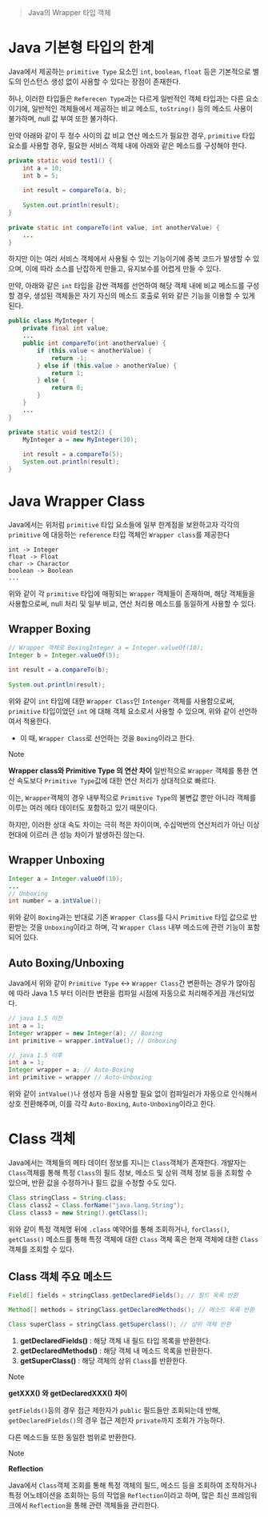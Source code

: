 > Java의 Wrapper 타입 객체

# Java 기본형 타입의 한계
Java에서 제공하는 `primitive Type` 요소인 `int`, `boolean`, `float` 등은 기본적으로 별도의 인스턴스 생성 없이 사용할 수 있다는 장점이 존재한다.

허나, 이러한 타입들은 `Referecen Type`과는 다르게 일반적인 객체 타입과는 다른 요소이기에, 일반적인 객체들에서 제공하는 비교 메소드, `toString()` 등의 메소드 사용이 불가하며, null 값 부여 또한 불가하다.

만약 아래와 같이 두 정수 사이의 값 비교 연산 메소드가 필요한 경우, `primitive` 타입 요소를 사용할 경우, 필요한 서비스 객체 내에 아래와 같은 메소드를 구성해야 한다.
```java
private static void test1() {  
    int a = 10;  
    int b = 5;  
  
    int result = compareTo(a, b);  
  
    System.out.println(result);  
}  
  
private static int compareTo(int value, int anotherValue) {  
    ...
}
```

하지만 이는 여러 서비스 객체에서 사용될 수 있는 기능이기에 중복 코드가 발생할 수 있으며, 이에 따라 소스를 난잡하게 만들고, 유지보수를 어렵게 만들 수 있다.

만약, 아래와 같은 `int` 타입을 감싼 객체를 선언하여 해당 객체 내에 비교 메소드를 구성할 경우, 생성된 객체들은 자기 자신의 메소드 호출로 위와 같은 기능을 이용할 수 있게 된다.
```java
public class MyInteger {  
    private final int value;
    ... 
    public int compareTo(int anotherValue) {  
        if (this.value < anotherValue) {  
            return -1;  
        } else if (this.value > anotherValue) {  
            return 1;  
        } else {  
            return 0;  
        }  
    }
    ...
}

private static void test2() {  
    MyInteger a = new MyInteger(10);  
  
    int result = a.compareTo(5);  
    System.out.println(result);  
}
```

# Java Wrapper Class
Java에서는 위처럼 `primitive` 타입 요소들에 일부 한계점을 보완하고자 각각의 `primitive` 에 대응하는  `reference` 타입 객체인 `Wrapper class`를 제공한다

```text
int -> Integer
float -> Float
char -> Charactor
boolean -> Boolean
...
```

위와 같이 각 `primitive` 타입에 매핑되는 `Wrapper` 객체들이 존재하며, 해당 객체들을 사용함으로써, null 처리 및 일부 비교, 연산 처리용 메소드를 동일하게 사용할 수 있다.

## Wrapper Boxing
```java
// Wrapper 객체로 BoxingInteger a = Integer.valueOf(10);  
Integer b = Integer.valueOf(5);  
  
int result = a.compareTo(b);  
  
System.out.println(result);
```

위와 같이 `int` 타입에 대한 `Wrapper Class`인 `Intenger` 객체를 사용함으로써, `primitive` 타입이었던 `int` 에 대해 객체 요소로서 사용할 수 있으며, 위와 같이 선언하여서 적용한다.
- 이 때, `Wrapper Class`로 선언하는 것을 `Boxing`이라고 한다.

> [!NOTE]
> **Wrapper class와 Primitive Type 의 연산 차이**
> 일반적으로 `Wrapper` 객체를 통한 연산 속도보다 `Primitive Type`값에 대한 연산 처리가 상대적으로 빠르다.
> 
> 이는, `Wrapper`객체의 경우 내부적으로 `Primitive Type`의 불변값 뿐만 아니라 객체를 이루는 여러 메타 데이터도 포함하고 있기 때문이다.
> 
> 하지만, 이러한 상대 속도 차이는 극히 적은 차이이며, 수십억번의 연산처리가 아닌 이상 현대에 이르러 큰 성능 차이가 발생하진 않는다.



## Wrapper Unboxing
```java
Integer a = Integer.valueOf(10);
...
// Unboxing
int number = a.intValue();
```
위와 같이 `Boxing`과는 반대로 기존 `Wrapper Class`를 다시 `Primitive` 타입 값으로 반환받는 것을 `Unboxing`이라고 하며, 각 `Wrapper Class` 내부 메소드에 관련 기능이 포함되어 있다. 

## Auto Boxing/Unboxing
Java에서 위와 같이 `Primitive Type` <-> `Wrapper Class`간 변환하는 경우가 많아짐에 따라 Java 1.5 부터 이러한 변환을 컴파일 시점에 자동으로 처리해주게끔 개선되었다.

```java
// java 1.5 이전
int a = 1;
Integer wrapper = new Integer(a); // Boxing
int primitive = wrapper.intValue(); // Unboxing

// java 1.5 이후
int a = 1;
Integer wrapper = a; // Auto-Boxing
int primitive = wrapper // Auto-Unboxing
```

위와 같이 `intValue()`나 생성자 등을 사용할 필요 없이 컴파일러가 자동으로 인식해서 상호 전환해주며, 이를 각각 `Auto-Boxing`, `Auto-Unboxing`이라고 한다.

# Class 객체
Java에서는 객체들의 메타 데이터 정보를 지니는 `Class`객체가 존재한다. 개발자는 `Class`객체를 통해 특정 `Class`의 필드 정보, 메소드 및 상위 객체 정보 등을 조회할 수 있으며, 반환 값을 수정하거나 필드 값을 수정할 수도 있다.

```java
Class stringClass = String.class;  
Class class2 = Class.forName("java.lang.String");  
Class class3 = new String().getClass();
```

위와 같이 특정 객체명 뒤에 `.class` 예약어를 통해 조회하거나, `forClass()`, `getClass()` 메소드를 통해 특정 객체에 대한 `Class` 객체 혹은 현재 객체에 대한 `Class`객체를 조회할 수 있다.

## Class 객체 주요 메소드
```java
Field[] fields = stringClass.getDeclaredFields(); // 필드 목록 반환

Method[] methods = stringClass.getDeclaredMethods(); // 메소드 목록 반환

Class superClass = stringClass.getSuperclass(); // 상위 객체 반환
```
1. **getDeclaredFields()** : 해당 객체 내 필드 타입 목록을 반환한다.
2. **getDeclaredMethods()** : 해당 객체 내 메소드 목록을 반환한다.
3. **getSuperClass()** : 해당 객체의 상위 `Class`를 반환한다.

> [!NOTE]
> **getXXX() 와 getDeclaredXXX() 차이**
> 
> `getFields()`등의 경우 접근 제한자가 `public` 필드들만 조회되는데 반해, `getDeclaredFields()`의 경우 접근 제한자 `private`까지 조회가 가능하다.
> 
> 다른 메소드들 또한 동일한 범위로 반환한다.

> [!NOTE]
> **Reflection**
> 
> Java에서 `Class`객체 조회를 통해 특정 객체의 필드, 메소드 등을 조회하여 조작하거나 특정 어노테이션을 조회하는 등의 작업을 `Reflection`이라고 하며, 많은 최신 프레임워크에서 `Reflection`을 통해 관련 객체들을 관리한다.
